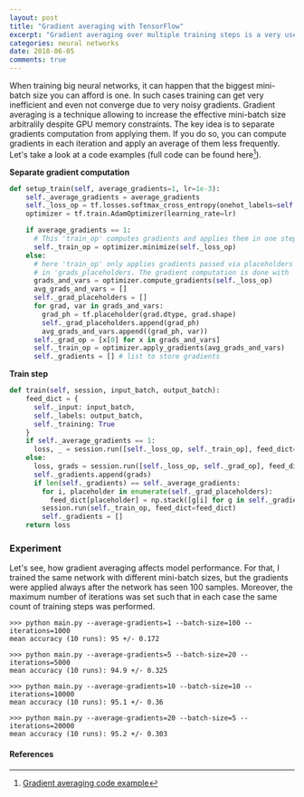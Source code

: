 ```yaml
---
layout: post
title: "Gradient averaging with TensorFlow"
excerpt: "Gradient averaging over multiple training steps is a very useful technique, which can help you overcome the limitations of your GPU."
categories: neural networks
date: 2018-06-05
comments: true
---
```


When training big neural networks, it can happen that the biggest mini-batch size you can afford is one.
In such cases training can get very inefficient and even not converge due to very noisy gradients.
Gradient averaging is a technique allowing to increase the effective mini-batch size arbitralily despite GPU memory constraints.
The key idea is to separate gradients computation from applying them.
If you do so, you can compute gradients in each iteration and apply an average of them less frequently.
Let's take a look at a code examples (full code can be found here[^1]).

**Separate gradient computation**

```python
def setup_train(self, average_gradients=1, lr=1e-3):
    self._average_gradients = average_gradients
    self._loss_op = tf.losses.softmax_cross_entropy(onehot_labels=self._labels, logits=self._inference_op)
    optimizer = tf.train.AdamOptimizer(learning_rate=lr)

    if average_gradients == 1:
      # This 'train_op' computes gradients and applies them in one step.
      self._train_op = optimizer.minimize(self._loss_op)
    else:
      # here 'train_op' only applies gradients passed via placeholders stored
      # in 'grads_placeholders. The gradient computation is done with 'grad_op'.
      grads_and_vars = optimizer.compute_gradients(self._loss_op)
      avg_grads_and_vars = []
      self._grad_placeholders = []
      for grad, var in grads_and_vars:
        grad_ph = tf.placeholder(grad.dtype, grad.shape)
        self._grad_placeholders.append(grad_ph)
        avg_grads_and_vars.append((grad_ph, var))
      self._grad_op = [x[0] for x in grads_and_vars]
      self._train_op = optimizer.apply_gradients(avg_grads_and_vars)
      self._gradients = [] # list to store gradients
```

**Train step**
```python
def train(self, session, input_batch, output_batch):
    feed_dict = {
      self._input: input_batch,
      self._labels: output_batch,
      self._training: True
    }
    if self._average_gradients == 1:
      loss, _ = session.run([self._loss_op, self._train_op], feed_dict=feed_dict)
    else:
      loss, grads = session.run([self._loss_op, self._grad_op], feed_dict=feed_dict)
      self._gradients.append(grads)
      if len(self._gradients) == self._average_gradients:
        for i, placeholder in enumerate(self._grad_placeholders):
          feed_dict[placeholder] = np.stack([g[i] for g in self._gradients], axis=0).mean(axis=0)
        session.run(self._train_op, feed_dict=feed_dict)
        self._gradients = []
    return loss
```

### Experiment

Let's see, how gradient averaging affects model performance.
For that, I trained the same network with different mini-batch sizes, but the gradients were applied always after the network has seen 100 samples.
Moreover, the maximum number of iterations was set such that in each case the same count of training steps was performed.

```
>>> python main.py --average-gradients=1 --batch-size=100 --iterations=1000
mean accuracy (10 runs): 95 +/- 0.172

>>> python main.py --average-gradients=5 --batch-size=20 --iterations=5000
mean accuracy (10 runs): 94.9 +/- 0.325

>>> python main.py --average-gradients=10 --batch-size=10 --iterations=10000
mean accuracy (10 runs): 95.1 +/- 0.36

>>> python main.py --average-gradients=20 --batch-size=5 --iterations=20000
mean accuracy (10 runs): 95.2 +/- 0.303
```

#### References
[^1]: [Gradient averaging code example](https://github.com/gchlebus/gchlebus.github.io/tree/master/code/gradient-averaging)